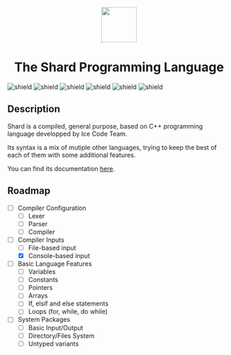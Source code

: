 <div align="center">
  <p>
    <img width="80" src="https://avatars.githubusercontent.com/u/99663083?v=4">
  </p>
  <h1>The Shard Programming Language</h1>
</div>

![shield](https://img.shields.io/badge/version-ALPHA-524fff)
![shield](https://img.shields.io/github/repo-size/Ice-Code-Team/shard-lang)
![shield](https://img.shields.io/badge/Status-In%20Progress-7aff7a)
![shield](https://img.shields.io/badge/Made%20in-C++-00599C?logo=cplusplus)
![shield](https://img.shields.io/badge/Supported%20Platforms-Windows%20%7C%20Linux%20%7C%20MacOS-blue)
![shield](https://img.shields.io/badge/stable-NO-ff4f4f)

## Description

Shard is a compiled, general purpose, based on C++ programming language developped by Ice Code Team.

Its syntax is a mix of mutiple other languages, trying to keep the best of each of them with some additional features.

You can find its documentation [here](https://github.com/Ice-Code-Team/shard-lang/blob/main/docs.md).

## Roadmap

- [ ] Compiler Configuration
  - [ ] Lexer
  - [ ] Parser
  - [ ] Compiler
- [ ] Compiler Inputs
  - [ ] File-based input
  - [x] Console-based input
- [ ] Basic Language Features
  - [ ] Variables
  - [ ] Constants
  - [ ] Pointers
  - [ ] Arrays
  - [ ] If, elsif and else statements
  - [ ] Loops (for, while, do while)
- [ ] System Packages
  - [ ] Basic Input/Output
  - [ ] Directory/Files System
  - [ ] Untyped variants
